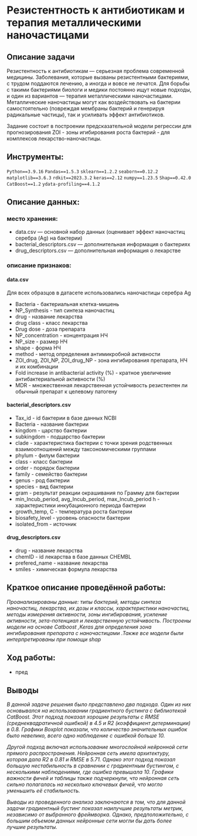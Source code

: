 # Резистентность к антибиотикам и терапия металлическими наночастицами

## Описание задачи

Резистентность к антибиотикам — серьезная проблема современной медицины. Заболевания, которые вызваны резистентными бактериями, с трудом поддаются лечению, а иногда и вовсе не лечатся. Для борьбы с такими бактериями биологи и медики постоянно ищут новые подходы, и один из вариантов — терапия металлическими наночастицами. Металлические наночастицы могут как воздействовать на бактерии самостоятельно (повреждая мембраны бактерий и генерируя радикальные частицы), так и усиливать эффект антибиотиков.

Задание состоит в построении предсказательной модели регрессии для прогнозирования ZOI - зоны игибирования роста бактерий - для комплексов лекарство-наночастицы.

## Инструменты:

`Python==3.9.16`
`Pandas==1.5.3`
`sklearn==1.2.2`
`seaborn==0.12.2`
`matplotlib==3.6.3`
`rdkit==2023.3.2`
`keras==2.12`
`numpy==1.23.5`
`Shap==0.42.0`
`CatBoost==1.2`
`ydata-profiling==4.1.2`

## Описание данных:

### место хранения:

- data.csv — основной набор данных (оценивает эффект наночастиц серебра (Ag) на бактерии)
- bacterial_descriptors.csv — дополнительная информация о бактериях
- drug_descriptors.csv — дополнительная информация о лекарстве

### описание признаков:

#### data.csv
Для всех образцов в датасете использовались наночастицы серебра Ag
- Bacteria - бактериальная клетка-мишень
- NP_Synthesis - тип синтеза наночастиц
- drug - название лекарства
- drug class - класс лекарства
- Drug dose - доза препарата
- NP_concentration - концентрация НЧ
- NP_size - размер НЧ
- shape - форма НЧ
- method - метод определения антимикробной активности
- ZOI_drug, ZOI_NP, ZOI_drug_NP - зона ингибирования препарата, НЧ и их комбинации
- Fold increase in antibacterial activity (%) - кратное увеличение антибактериальной активности (%)
- MDR - множественная лекарственная устойчивость резистентен ли обычный препарат к целевому патогену

#### bacterial_descriptors.csv
- Tax_id - id бактерии в базе данных NCBI
- Bacteria - название бактерии
- kingdom - царство бактерии
- subkingdom - подцарство бактерии
- clade - характеристика бактерии с точки зрения родственных взаимоотношений между таксономическими группами
- phylum - филум бактерии
- class - класс бактерии
- order - порядок бактерии
- family - семейство бактерии
- genus - род бактерии
- species - вид бактерии
- gram - результат реакции окрашивания по Грамму для бактерии
- min_Incub_period, avg_Incub_period, max_Incub_period h - характеристики инкубационного периода бактерии
- growth_temp, C - температура роста бактерии
- biosafety_level - уровень опасности бактерии
- isolated_from - источник

#### drug_descriptors.csv
- drug - название лекарства
- chemID - id лекарства в базе данных CHEMBL
- prefered_name - название лекарства
- smiles - химическая формула лекарства

## Краткое описание проведённой работы:
<i> 
Проанализированы данные: типы бактерий, методы синтеза наночастиц, лекарства, их дозы и классы, характеристики наночастиц, методы измерения активности, зоны ингибирования, усиление активности, зета-потенциал и лекарственную устойчивость. Построены модели на основе Catboost ,Keras для определения зона ингибирования препарата c наночастицами .Также все модели были интерпретированы при помощи shap </i>

## Ход работы:
- пред

## Выводы
<i>В данной задаче решения было представлено два подхода. Один из них основывался на использовании градиентного бустинга с библиотекой CatBoost. Этот подход показал хорошие результаты с RMSE (среднеквадратичной ошибкой) в 4.5 и R2 (коэффициент детерминации) в 0.8. Графики Boxplot показали, что количество значительных ошибок было невелико, всего одно наблюдение с ошибкой больше 10.

Другой подход включал использование многослойной нейронной сети прямого распространения. Нейронная сеть имела архитектуру, которая дала R2 в 0.81 и RMSE в 5.71. Однако этот подход показал большую нестабильность в сравнении с градиентным бустингом, с несколькими наблюдениями, где ошибка превышала 10. Графики важности фичей и таблицы также подчеркнули, что нейронная сеть сильно полагалась на несколько ключевых фичей, что могло уменьшить её стабильность.

Выводы из проведенного анализа заключаются в том, что для данной задачи градиентный бустинг показал наилучшие результаты метрик, независимо от выбранного фреймворка. Однако, предположительно, с большим объемом данных нейронные сети могли бы дать более лучшие результаты.</i>
